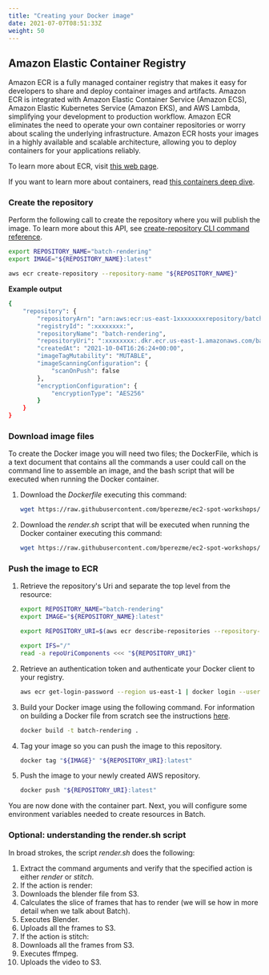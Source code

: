 ```yaml
---
title: "Creating your Docker image"
date: 2021-07-07T08:51:33Z
weight: 50
---
```


## Amazon Elastic Container Registry

Amazon ECR is a fully managed container registry that makes it easy for developers to share and deploy container images and artifacts. Amazon ECR is integrated with Amazon Elastic Container Service (Amazon ECS),  Amazon Elastic Kubernetes Service (Amazon EKS), and AWS Lambda, simplifying your development to production workflow. Amazon ECR eliminates the need to operate your own container repositories or worry about scaling the underlying infrastructure. Amazon ECR hosts your images in a highly available and scalable architecture, allowing you to deploy containers for your applications reliably.

To learn more about ECR, visit [this web page](https://aws.amazon.com/ecr/).

If you want to learn more about containers, read [this containers deep dive](https://aws.amazon.com/getting-started/deep-dive-containers/).

### Create the repository

Perform the following call to create the repository where you will publish the image. To learn more about this API, see [create-repository CLI command reference](https://docs.aws.amazon.com/cli/latest/reference/ecr/create-repository.html).

```bash
export REPOSITORY_NAME="batch-rendering"
export IMAGE="${REPOSITORY_NAME}:latest"

aws ecr create-repository --repository-name "${REPOSITORY_NAME}"
```

**Example output**

```bash
{
    "repository": {
        "repositoryArn": "arn:aws:ecr:us-east-1xxxxxxxxrepository/batch-rendering",
        "registryId": ":xxxxxxxx:",
        "repositoryName": "batch-rendering",
        "repositoryUri": ":xxxxxxxx:.dkr.ecr.us-east-1.amazonaws.com/batch-rendering",
        "createdAt": "2021-10-04T16:26:24+00:00",
        "imageTagMutability": "MUTABLE",
        "imageScanningConfiguration": {
            "scanOnPush": false
        },
        "encryptionConfiguration": {
            "encryptionType": "AES256"
        }
    }
}
```

### Download image files

To create the Docker image you will  need two files; the DockerFile, which is a text document that contains all the commands a user could call on the command line to assemble an image, and the bash script that will be executed when running the Docker container.

1. Download the *Dockerfile* executing this command:

    ```bash
    wget https://raw.githubusercontent.com/bperezme/ec2-spot-workshops/blender_rendering_using_batch/content/blender-rendering-using-batch/batch-rendering-docker/Dockerfile
    ```

2. Download the *render.sh* script that will be executed when running the Docker container executing this command:

    ```bash
    wget https://raw.githubusercontent.com/bperezme/ec2-spot-workshops/blender_rendering_using_batch/content/blender-rendering-using-batch/batch-rendering-docker/render.sh
    ```

### Push the image to ECR

1. Retrieve the repository's Uri and separate the top level from the resource:

    ```bash
    export REPOSITORY_NAME="batch-rendering"
    export IMAGE="${REPOSITORY_NAME}:latest"

    export REPOSITORY_URI=$(aws ecr describe-repositories --repository-names "${REPOSITORY_NAME}" | jq -r '.repositories[0].repositoryUri')

    export IFS="/"
    read -a repoUriComponents <<< "${REPOSITORY_URI}"
    ```

1. Retrieve an authentication token and authenticate your Docker client to your registry.

    ```bash
    aws ecr get-login-password --region us-east-1 | docker login --username AWS --password-stdin "${repoUriComponents[0]}"
    ```

2. Build your Docker image using the following command. For information on building a Docker file from scratch see the instructions [here](https://docs.aws.amazon.com/AmazonECS/latest/developerguide/docker-basics.html).

    ```bash
    docker build -t batch-rendering .
    ```

3. Tag your image so you can push the image to this repository.

    ```bash
    docker tag "${IMAGE}" "${REPOSITORY_URI}:latest"
    ```

4. Push the image to your newly created AWS repository.

    ```bash
    docker push "${REPOSITORY_URI}:latest"
    ```

You are now done with the container part. Next, you will configure some environment variables needed to create resources in Batch.


### Optional: understanding the render.sh script

In broad strokes, the script *render.sh* does the following:

1. Extract the command arguments and verify that the specified action is either *render* or *stitch*.
2. If the action is render:
  1. Downloads the blender file from S3.
  2. Calculates the slice of frames that has to render (we will se how in more detail when we talk about Batch).
  3. Executes Blender.
  4. Uploads all the frames to S3.
3. If the action is stitch:
  1. Downloads all the frames from S3.
  2. Executes ffmpeg.
  3. Uploads the video to S3.

